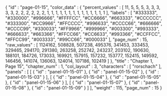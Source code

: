 {
  "id" : "page-01-15",
  "color_data" : {
    "percent_values" : [
      11,
      5,
      5,
      5,
      3,
      3,
      3,
      3,
      3,
      2,
      2,
      2,
      2,
      2,
      2,
      1,
      1,
      1,
      1,
      1,
      1,
      1,
      1,
      1,
      1,
      1,
      1,
      1,
      1
    ],
    "labels" : [
      "#333333",
      "#330000",
      "#996666",
      "#FFFFCC",
      "#CC6666",
      "#663333",
      "#CCCCCC",
      "#333300",
      "#CC9966",
      "#FFCCCC",
      "#996633",
      "#CCCC66",
      "#666666",
      "#CCCC99",
      "#330033",
      "#FF9966",
      "#999966",
      "#003300",
      "#993333",
      "#666633",
      "#663366",
      "#FFCC66",
      "#CC6633",
      "#993366",
      "#CCFFCC",
      "#FFCC99",
      "#003333",
      "#99CC66",
      "#000033"
    ],
    "page_num" : 15,
    "raw_values" : [
      1124162,
      508828,
      507238,
      495376,
      341453,
      333453,
      329465,
      294170,
      291380,
      263258,
      252742,
      243237,
      203102,
      190630,
      188101,
      184726,
      173033,
      169921,
      157915,
      157232,
      153777,
      152415,
      149592,
      146456,
      141074,
      136063,
      124014,
      107186,
      102419
    ]
  },
  "title" : "Chapter 1, Page 15",
  "chapter_num" : 1,
  "col_layout" : 3,
  "characters" : [
    "rorschach"
  ],
  "panels" : [
    [
      {
        "id" : "panel-01-15-01"
      },
      {
        "id" : "panel-01-15-02"
      },
      {
        "id" : "panel-01-15-03"
      }
    ],
    [
      {
        "id" : "panel-01-15-04"
      },
      {
        "id" : "panel-01-15-05"
      },
      {
        "id" : "panel-01-15-06"
      }
    ],
    [
      {
        "id" : "panel-01-15-07"
      },
      {
        "id" : "panel-01-15-08"
      },
      {
        "id" : "panel-01-15-09"
      }
    ]
  ],
  "weight" : 115,
  "page_num" : 15
}
